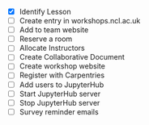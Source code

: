 - [x] Identify Lesson
- [ ] Create entry in workshops.ncl.ac.uk
- [ ] Add to team website
- [ ] Reserve a room
- [ ] Allocate Instructors
- [ ] Create Collaborative Document
- [ ] Create workshop website
- [ ] Register with Carpentries
- [ ] Add users to JupyterHub
- [ ] Start JupyterHub server
- [ ] Stop JupyterHub server
- [ ] Survey reminder emails
